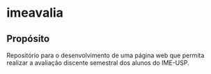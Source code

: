 # imeavalia

## Propósito

Repositório para o desenvolvimento de uma página web que permita realizar a avaliação discente semestral dos alunos do IME-USP.
